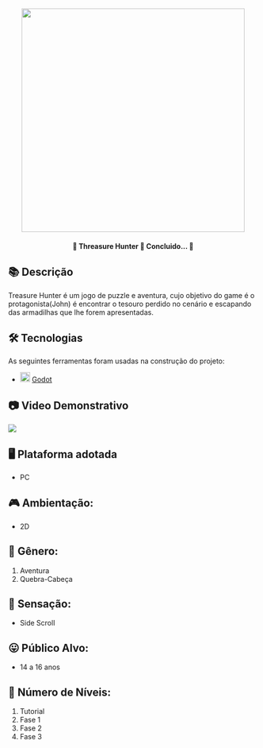 <h1 align="center">
   <img src="https://firebasestorage.googleapis.com/v0/b/apostas-e1af2.appspot.com/o/godot%2FLogo.PNG?alt=media&token=5a30bfc3-98e8-4d48-9743-675589846b0a" width="450">
</h1>

<h4 align="center"> 
	🚧 Threasure Hunter 🚀 Concluido...  🚧
</h4>

## 📚 Descrição
Treasure Hunter é um jogo de puzzle e aventura, cujo objetivo do game é o protagonista(John) é encontrar o tesouro perdido no cenário e escapando das armadilhas que lhe forem apresentadas.

## 🛠 Tecnologias

As seguintes ferramentas foram usadas na construção do projeto:

- <img src="https://cdn.jsdelivr.net/gh/devicons/devicon/icons/godot/godot-original.svg" heigth="20" width="20"/> [Godot](https://godotengine.org/)

## 📷 Video Demonstrativo

<div>
<a href="https://youtu.be/w1Cnst_N-F0" target="_blank"><img src="https://img.shields.io/badge/YouTube-FF0000?style=for-the-badge&logo=youtube&logoColor=white" target="_blank"></a>
</div>

## 🖥️ Plataforma adotada

  - PC

## 🎮 Ambientação: 
  - 2D

## 🎲 Gênero:
  1. Aventura
  2. Quebra-Cabeça
  
## 🚸 Sensação:
  - Side Scroll
  
## 😛 Público Alvo:
  - 14 a 16 anos
  
## 🔢 Número de Níveis:
  1. Tutorial
  2. Fase 1
  3. Fase 2
  4. Fase 3
